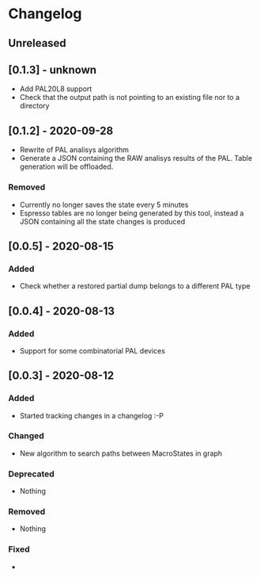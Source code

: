 # Changelog

## Unreleased

## [0.1.3] - unknown

- Add PAL20L8 support
- Check that the output path is not pointing to an existing file nor to a directory

## [0.1.2] - 2020-09-28

- Rewrite of PAL analisys algorithm
- Generate a JSON containing the RAW analisys results of the PAL. Table generation will be offloaded.

### Removed

- Currently no longer saves the state every 5 minutes
- Espresso tables are no longer being generated by this tool, instead a JSON containing all the state changes is produced

## [0.0.5] - 2020-08-15

### Added

- Check whether a restored partial dump belongs to a different PAL type

## [0.0.4] - 2020-08-13

### Added

- Support for some combinatorial PAL devices

## [0.0.3] - 2020-08-12

### Added

- Started tracking changes in a changelog :-P

### Changed

- New algorithm to search paths between MacroStates in graph

### Deprecated

- Nothing

### Removed

- Nothing

### Fixed

- 
